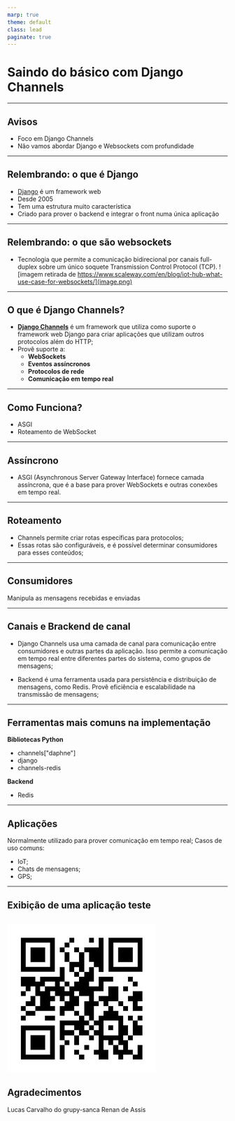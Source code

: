 ```yaml
---
marp: true
theme: default
class: lead
paginate: true
---
```


# Saindo do básico com Django Channels

---

## Avisos

- Foco em Django Channels
- Não vamos abordar Django e Websockets com profundidade

---

## Relembrando: o que é Django

- [Django](https://www.djangoproject.com/) é um framework web
- Desde 2005
- Tem uma estrutura muito característica
- Criado para prover o backend e integrar o front numa única aplicação

---

## Relembrando: o que são websockets

- Tecnologia que permite a comunicação bidirecional por canais full-duplex sobre um único soquete Transmission Control Protocol (TCP).
![imagem retirada de https://www.scaleway.com/en/blog/iot-hub-what-use-case-for-websockets/](image.png)

---

## O que é Django Channels?

- [**Django Channels**](https://channels.readthedocs.io/en/latest/) é um framework que utiliza como suporte o framework web Django para criar aplicações que utilizam outros protocolos além do HTTP;
- Provê suporte a:
  - **WebSockets**
  - **Eventos assíncronos**
  - **Protocolos de rede**
  - **Comunicação em tempo real**

---

## Como Funciona?

- ASGI
- Roteamento de WebSocket

---

## Assíncrono 
- ASGI (Asynchronous Server Gateway Interface) fornece camada assíncrona, que é a base para prover WebSockets e outras conexões em tempo real.

---

## Roteamento

- Channels permite criar rotas específicas para protocolos;
- Essas rotas são configuráveis, e é possível determinar consumidores para esses conteúdos;

---

## Consumidores

Manipula as mensagens recebidas e enviadas

---

## Canais e Brackend de canal

- Django Channels usa uma camada de canal para comunicação entre consumidores e outras partes da aplicação. Isso permite a comunicação em tempo real entre diferentes partes do sistema, como grupos de mensagens;

- Backend é uma ferramenta usada para persistência e distribuição de mensagens, como Redis. Provê eficiência e escalabilidade na transmissão de mensagens;

---

## Ferramentas mais comuns na implementação

**Bibliotecas Python**
- channels["daphne"]
- django
- channels-redis

**Backend**
- Redis


---

## Aplicações

Normalmente utilizado para prover comunicação em tempo real;
Casos de uso comuns:
- IoT;
- Chats de mensagens;
- GPS;

---
## Exibição de uma aplicação teste

![alt text](image-1.png)
---

## Agradecimentos

Lucas Carvalho do grupy-sanca 
Renan de Assis
